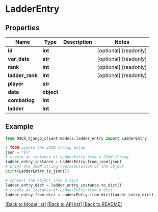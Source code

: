 # LadderEntry


## Properties

Name | Type | Description | Notes
------------ | ------------- | ------------- | -------------
**id** | **int** |  | [optional] [readonly] 
**var_date** | **str** |  | [optional] [readonly] 
**rank** | **int** |  | [optional] [readonly] 
**ladder_rank** | **int** |  | [optional] [readonly] 
**player** | **str** |  | 
**data** | **object** |  | 
**combatlog** | **int** |  | 
**ladder** | **int** |  | 

## Example

```python
from OSCR_django_client.models.ladder_entry import LadderEntry

# TODO update the JSON string below
json = "{}"
# create an instance of LadderEntry from a JSON string
ladder_entry_instance = LadderEntry.from_json(json)
# print the JSON string representation of the object
print(LadderEntry.to_json())

# convert the object into a dict
ladder_entry_dict = ladder_entry_instance.to_dict()
# create an instance of LadderEntry from a dict
ladder_entry_from_dict = LadderEntry.from_dict(ladder_entry_dict)
```
[[Back to Model list]](../README.md#documentation-for-models) [[Back to API list]](../README.md#documentation-for-api-endpoints) [[Back to README]](../README.md)


